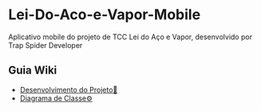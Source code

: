 # Lei-Do-Aco-e-Vapor-Mobile
Aplicativo mobile do projeto de TCC Lei do Aço e Vapor, desenvolvido por Trap Spider Developer

## Guia Wiki
- <a href="https://github.com/GuilhermeM777/Lei-Do-Aco-e-Vapor-Mobile/wiki/Desenvolvimento-Projeto"> Desenvolvimento do Projeto📝
- <a href="https://github.com/GuilhermeM777/Lei-Do-Aco-e-Vapor-Mobile/wiki/Diagrama-de-Classes"> Diagrama de Classe⚙️
